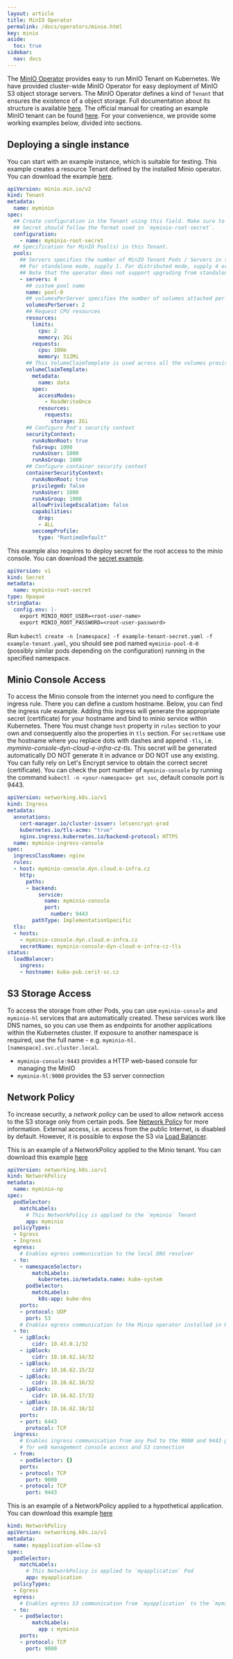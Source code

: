 ```yaml
---
layout: article
title: MinIO Operator
permalink: /docs/operators/minio.html
key: minio
aside:
  toc: true
sidebar:
  nav: docs
---
```


The [MinIO Operator](https://min.io/docs/minio/kubernetes/upstream/index.html) provides easy to run MinIO Tenant on Kubernetes. We have provided cluster-wide MinIO Operator for easy deployment of MinIO S3 object storage servers. The MinIO Operator defines a kind of `Tenant` that ensures the existence of a object storage. Full documentation about its structure is available [here](https://min.io/docs/minio/kubernetes/upstream/index.html). The official manual for creating an example MinIO tenant can be found [here](https://github.com/minio/operator/blob/master/docs/examples.md). For your convenience, we provide some working examples below, divided into sections.

## Deploying a single instance

You can start with an example instance, which is suitable for testing. This example creates a resource Tenant defined by the installed Minio operator. You can download the example [here](minio-minimal-tenant.yaml).

```yaml
apiVersion: minio.min.io/v2
kind: Tenant
metadata:
  name: myminio
spec:
  ## Create configuration in the Tenant using this field. Make sure to create a secret with root credentials with the same name as in this section.
  ## Secret should follow the format used in `myminio-root-secret`.
  configuration:
    - name: myminio-root-secret
  ## Specification for MinIO Pool(s) in this Tenant.
  pools:
    ## Servers specifies the number of MinIO Tenant Pods / Servers in this pool.
    ## For standalone mode, supply 1. For distributed mode, supply 4 or more.
    ## Note that the operator does not support upgrading from standalone to distributed mode.
    - servers: 4
      ## custom pool name
      name: pool-0
      ## volumesPerServer specifies the number of volumes attached per MinIO Tenant Pod / Server.
      volumesPerServer: 2
      ## Request CPU resources
      resources:
        limits:
          cpu: 2
          memory: 2Gi
        requests:
          cpu: 100m
          memory: 512Mi
      ## This VolumeClaimTemplate is used across all the volumes provisioned for MinIO Tenant in this Pool.
      volumeClaimTemplate:
        metadata:
          name: data
        spec:
          accessModes:
            - ReadWriteOnce
          resources:
            requests:
              storage: 2Gi
      ## Configure Pod's security context
      securityContext:
        runAsNonRoot: true
        fsGroup: 1000
        runAsUser: 1000
        runAsGroup: 1000
      ## Configure container security context
      containerSecurityContext:
        runAsNonRoot: true
        privileged: false
        runAsUser: 1000
        runAsGroup: 1000
        allowPrivilegeEscalation: false
        capabilities:
          drop:
          - ALL
        seccompProfile:
          type: "RuntimeDefault"
```

This example also requires to deploy secret for the root access to the minio console. You can download the [secret example](minio-minimal-tenant-secret.yaml).
```yaml
apiVersion: v1
kind: Secret
metadata:
  name: myminio-root-secret
type: Opaque
stringData:
  config.env: |-
    export MINIO_ROOT_USER=<root-user-name>
    export MINIO_ROOT_PASSWORD=<root-user-password>
```

Run `kubectl create -n [namespace] -f example-tenant-secret.yaml -f example-tenant.yaml`, you should see pod named `myminio-pool-0-0` (possibly similar pods depending on the configuration) running in the specified namespace.

## Minio Console Access
To access the Minio console from the internet you need to configure the ingress rule. There you can define a custom hostname. Below, you can find the ingress rule example. Adding this ingress will generate the appropriate secret (certificate) for your hostname and bind to minio service within Kubernetes. There You must change `host` property in `rules` section to your own and consequently also the properties in `tls` section. For `secretName` use the hostname where you replace dots with dashes and append `-tls`, i.e. *myminio-console-dyn-cloud-e-infra-cz-tls*. This secret will be generated automatically DO NOT generate it in advance or DO NOT use any existing. You can fully rely on Let's Encrypt service to obtain the correct secret (certificate). You can check the port number of `myminio-console` by running the command `kubectl -n <your-namespace> get svc`, default console port is 9443.

```yaml
apiVersion: networking.k8s.io/v1
kind: Ingress
metadata:
  annotations:
    cert-manager.io/cluster-issuer: letsencrypt-prod
    kubernetes.io/tls-acme: "true"
    nginx.ingress.kubernetes.io/backend-protocol: HTTPS
  name: myminio-ingress-console
spec:
  ingressClassName: nginx
  rules:
  - host: myminio-console.dyn.cloud.e-infra.cz
    http:
      paths:
      - backend:
          service:
            name: myminio-console
            port:
              number: 9443
        pathType: ImplementationSpecific
  tls:
  - hosts:
    - myminio-console.dyn.cloud.e-infra.cz
    secretName: myminio-console-dyn-cloud-e-infra-cz-tls
status:
  loadBalancer:
    ingress:
    - hostname: kuba-pub.cerit-sc.cz
```
## S3 Storage Access

To access the storage from other Pods, you can use `myminio-console` and `myminio-hl` services that are automatically created. These services work like DNS names, so you can use them as endpoints for another applications within the Kubernetes cluster. If exposure to another namespace is required, use the full name - e.g. `myminio-hl.[namespace].svc.cluster.local`.

- `myminio-console:9443` provides a HTTP web-based console for managing the MinIO
- `myminio-hl:9000` provides the S3 server connection

## Network Policy

To increase security, a *network policy* can be used to allow network access to the S3 storage only from certain pods. See [Network Policy](/docs/security.html) for more information. External access, i.e. access from the public Internet, is disabled by default. However, it is possible to expose the S3 via [Load Balancer](/docs/kubectl-expose.html#other-applications).

This is an example of a NetworkPolicy applied to the Minio tenant. You can download this example [here](minio-minimal-tenant-np.yaml)
```yaml
apiVersion: networking.k8s.io/v1
kind: NetworkPolicy
metadata:
  name: myminio-np
spec:
  podSelector:
    matchLabels:
      # This NetworkPolicy is applied to the `myminio` Tenant
      app: myminio
  policyTypes:
  - Egress
  - Ingress
  egress:
    # Enables egress communication to the local DNS resolver
  - to:
    - namespaceSelector:
        matchLabels:
          kubernetes.io/metadata.name: kube-system
      podSelector:
        matchLabels:
          k8s-app: kube-dns
    ports:
    - protocol: UDP
      port: 53
    # Enables egress communication to the Minio operator installed in Kubernetes.
  - to:
    - ipBlock:
        cidr: 10.43.0.1/32
    - ipBlock:
        cidr: 10.16.62.14/32
    - ipBlock:
        cidr: 10.16.62.15/32
    - ipBlock:
        cidr: 10.16.62.16/32
    - ipBlock:
        cidr: 10.16.62.17/32
    - ipBlock:
        cidr: 10.16.62.18/32
    ports:
    - port: 6443
      protocol: TCP
  ingress:
    # Enables ingress communication from any Pod to the 9000 and 9443 ports
    # for web management console access and S3 connection
  - from:
    - podSelector: {}
    ports:
    - protocol: TCP
      port: 9000
    - protocol: TCP
      port: 9443
```

This is an example of a NetworkPolicy applied to a hypothetical application. You can download this example [here](minio-minimal-application-np.yaml)
```yaml
kind: NetworkPolicy
apiVersion: networking.k8s.io/v1
metadata:
  name: myapplication-allow-s3
spec:
  podSelector:
    matchLabels:
      # This NetworkPolicy is applied to `myapplication` Pod
      app: myapplication
  policyTypes:
  - Egress
  egress:
    # Enables egress S3 communication from `myapplication` to the `myminio` Tenant
  - to:
    - podSelector:
        matchLabels:
          app : myminio
    ports:
    - protocol: TCP
      port: 9000
```
